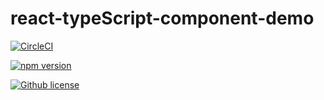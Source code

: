 # react-typeScript-component-demo

[![CircleCI](https://circleci.com/gh/sundjly/react-typeScript-component-demo/tree/master.svg?style=svg)](https://circleci.com/gh/sundjly/react-typeScript-component-demo/tree/master)

[![npm version](https://badge.fury.io/js/sundjly-icon.svg)](https://badge.fury.io/js/sundjly-icon)

[![Github license](https://img.shields.io/badge/license-MIT-yellow.svg)](https://github.com/sundjly/react-typeScript-component-demo/blob/master/LICENSE)